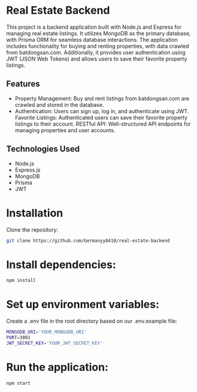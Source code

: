 # Real Estate Backend
This project is a backend application built with Node.js and Express for managing real estate listings. It utilizes MongoDB as the primary database, with Prisma ORM for seamless database interactions. The application includes functionality for buying and renting properties, with data crawled from batdongsan.com. Additionally, it provides user authentication using JWT (JSON Web Tokens) and allows users to save their favorite property listings.

## Features
- Property Management: Buy and rent listings from batdongsan.com are crawled and stored in the database.
- Authentication: Users can sign up, log in, and authenticate using JWT.
Favorite Listings: Authenticated users can save their favorite property listings to their account.
RESTful API: Well-structured API endpoints for managing properties and user accounts.

## Technologies Used
- Node.js
- Express.js
- MongoDB
- Prisma
- JWT

# Installation
Clone the repository:
```bash
git clone https://github.com/Germanyy0410/real-estate-backend
```
# Install dependencies:
```bash
npm install
```
# Set up environment variables:
Create a .env file in the root directory based on our .env.example file:

```bash
MONGODB_URI='YOUR_MONGODB_URI'
PORT=3001
JWT_SECRET_KEY='YOUR_JWT_SECRET_KEY'
```

# Run the application:
```bash
npm start
```
